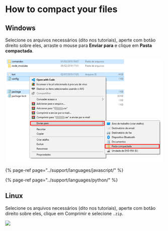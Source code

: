 # How to compact your files

## Windows

Selecione os arquivos necessários \(dito nos tutoriais\), aperte com botão direito sobre eles, arraste o mouse para **Enviar para** e clique em **Pasta compactada**.

![](../.gitbook/assets/image%20%2836%29.png)

{% page-ref page="../support/languages/javascript/" %}

{% page-ref page="../support/languages/python/" %}

## Linux

Selecione os arquivos necessários \(dito nos tutoriais\), aperte com botão direito sobre eles, clique em Comprimir e selecione `.zip`.

![](../.gitbook/assets/3.JPG)

